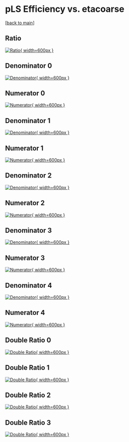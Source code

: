 # pLS Efficiency vs. etacoarse

[[back to main](./)]



## Ratio

[![Ratio](../mtv/var/pLS_base_11_1_eff_etacoarse.png){ width=600px }](../mtv/var/pLS_base_11_1_eff_etacoarse.pdf)

## Denominator 0

[![Denominator](../mtv/den/pLS_base_11_1_eff_etacoarse_den0.png){ width=600px }](../mtv/den/pLS_base_11_1_eff_etacoarse_den0.pdf)

## Numerator 0

[![Numerator](../mtv/num/pLS_base_11_1_eff_etacoarse_num0.png){ width=600px }](../mtv/num/pLS_base_11_1_eff_etacoarse_num0.pdf)

## Denominator 1

[![Denominator](../mtv/den/pLS_base_11_1_eff_etacoarse_den1.png){ width=600px }](../mtv/den/pLS_base_11_1_eff_etacoarse_den1.pdf)

## Numerator 1

[![Numerator](../mtv/num/pLS_base_11_1_eff_etacoarse_num1.png){ width=600px }](../mtv/num/pLS_base_11_1_eff_etacoarse_num1.pdf)

## Denominator 2

[![Denominator](../mtv/den/pLS_base_11_1_eff_etacoarse_den2.png){ width=600px }](../mtv/den/pLS_base_11_1_eff_etacoarse_den2.pdf)

## Numerator 2

[![Numerator](../mtv/num/pLS_base_11_1_eff_etacoarse_num2.png){ width=600px }](../mtv/num/pLS_base_11_1_eff_etacoarse_num2.pdf)

## Denominator 3

[![Denominator](../mtv/den/pLS_base_11_1_eff_etacoarse_den3.png){ width=600px }](../mtv/den/pLS_base_11_1_eff_etacoarse_den3.pdf)

## Numerator 3

[![Numerator](../mtv/num/pLS_base_11_1_eff_etacoarse_num3.png){ width=600px }](../mtv/num/pLS_base_11_1_eff_etacoarse_num3.pdf)

## Denominator 4

[![Denominator](../mtv/den/pLS_base_11_1_eff_etacoarse_den4.png){ width=600px }](../mtv/den/pLS_base_11_1_eff_etacoarse_den4.pdf)

## Numerator 4

[![Numerator](../mtv/num/pLS_base_11_1_eff_etacoarse_num4.png){ width=600px }](../mtv/num/pLS_base_11_1_eff_etacoarse_num4.pdf)

## Double Ratio 0

[![Double Ratio](../mtv/ratio/pLS_base_11_1_eff_etacoarse_ratio0.png){ width=600px }](../mtv/ratio/pLS_base_11_1_eff_etacoarse_ratio0.pdf)

## Double Ratio 1

[![Double Ratio](../mtv/ratio/pLS_base_11_1_eff_etacoarse_ratio1.png){ width=600px }](../mtv/ratio/pLS_base_11_1_eff_etacoarse_ratio1.pdf)

## Double Ratio 2

[![Double Ratio](../mtv/ratio/pLS_base_11_1_eff_etacoarse_ratio2.png){ width=600px }](../mtv/ratio/pLS_base_11_1_eff_etacoarse_ratio2.pdf)

## Double Ratio 3

[![Double Ratio](../mtv/ratio/pLS_base_11_1_eff_etacoarse_ratio3.png){ width=600px }](../mtv/ratio/pLS_base_11_1_eff_etacoarse_ratio3.pdf)

